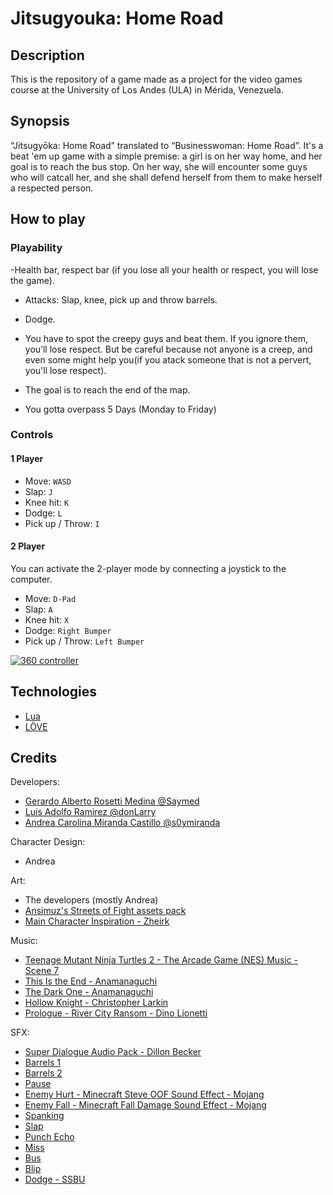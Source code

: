 # Jitsugyouka: Home Road

## Description

This is the repository of a game made as a project for the video games course at the University of Los Andes (ULA) in Mérida, Venezuela.

## Synopsis

“Jitsugyōka: Home Road” translated to “Businesswoman: Home Road”. It's a beat 'em up game with a simple premise: a girl is on her way home, and her goal is to reach the bus stop. On her way, she will encounter some guys who will catcall her, and she shall defend herself from them to make herself a respected person.

## How to play

### Playability 
-Health bar, respect bar (if you lose all your health or respect, you will lose the game).

- Attacks: Slap, knee, pick up and throw barrels.

- Dodge.

- You have to spot the creepy guys and beat them. If you ignore them, you’ll lose respect. But be careful because not anyone is a creep, and even some might help you(if you atack someone that is not a pervert, you'll lose respect).

- The goal is to reach the end of the map.

- You gotta overpass 5 Days (Monday to Friday)

### Controls

#### 1 Player

- Move: `WASD`
- Slap: `J`
- Knee hit: `K`
- Dodge: `L`
- Pick up / Throw: `I`

#### 2 Player

You can activate the 2-player mode by connecting a joystick to the computer.

- Move: `D-Pad`
- Slap: `A`
- Knee hit: `X`
- Dodge: `Right Bumper`
- Pick up / Throw: `Left Bumper`

[![360 controller](https://love2d.org/w/images/d/d4/360_controller.png)](https://love2d.org/w/images/d/d4/360_controller.png)

## Technologies

- [Lua](https://www.lua.org/)
- [LÖVE](https://love2d.org/)

## Credits

Developers:
- [Gerardo Alberto Rosetti Medina @Saymed](https://github.com/SaymedDustga)
- [Luis Adolfo Ramirez @donLarry](https://github.com/DonLarry)
- [Andrea Carolina Miranda Castillo @s0ymiranda](https://github.com/s0ymiranda)

Character Design:
- Andrea

Art:
- The developers (mostly Andrea)
- [Ansimuz's Streets of Fight assets pack](https://ansimuz.itch.io/streets-of-fight)
- [Main Character Inspiration - Zheirk](https://pin.it/418dhuV)

Music:
- [Teenage Mutant Ninja Turtles 2 - The Arcade Game (NES) Music - Scene 7](https://www.youtube.com/watch?v=BfTrejmnbYo)
- [This Is the End - Anamanaguchi](https://www.youtube.com/watch?v=09m93Fm36bc)
- [The Dark One - Anamanaguchi](https://youtu.be/TNfItV62gD8)
- [Hollow Knight - Christopher Larkin](https://youtu.be/r6PuACnHkNY)
- [Prologue - River City Ransom - Dino Lionetti](https://youtu.be/d7GiSzUaibg)

SFX:
- [Super Dialogue Audio Pack - Dillon Becker](https://dillonbecker.itch.io/sdap)
- [Barrels 1](https://youtu.be/OHKu180Sl9Q)
- [Barrels 2](https://youtu.be/AFdKD3DCbLo)
- [Pause](https://youtu.be/8rhFkhtaC0A)
- [Enemy Hurt - Minecraft Steve OOF Sound Effect - Mojang](https://youtu.be/9iMDchSHfy4)
- [Enemy Fall - Minecraft Fall Damage Sound Effect - Mojang](https://youtu.be/Lc6lJ5O4_Ls)
- [Spanking](https://youtu.be/FSwQxbh_xIs)
- [Slap](https://youtu.be/08KK1qo_zAY)
- [Punch Echo](https://youtu.be/3BwKvmjIdig)
- [Miss](https://youtu.be/DrThE3lLW1k)
- [Bus](https://youtu.be/-mZxq_qDZl8)
- [Blip](https://opengameart.org/)
- [Dodge - SSBU](https://youtu.be/rhr718FRwpw)
